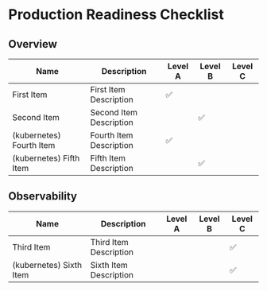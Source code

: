 # Production Readiness Checklist
## Overview

| Name | Description | Level A | Level B | Level C |
|------|-------------|-------| ------------ | -------- |
| First Item | First Item Description | ✅ |  |  |
| Second Item | Second Item Description |  | ✅ |  |
| (kubernetes) Fourth Item | Fourth Item Description | ✅ |  |  |
| (kubernetes) Fifth Item | Fifth Item Description |  | ✅ |  |

## Observability

| Name | Description | Level A | Level B | Level C |
|------|-------------|-------| ------------ | -------- |
| Third Item | Third Item Description |  |  | ✅ |
| (kubernetes) Sixth Item | Sixth Item Description |  |  | ✅ |
